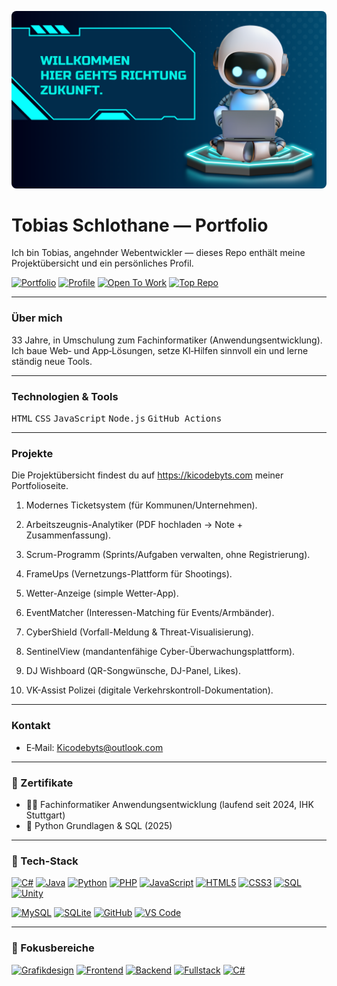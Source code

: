 <!-- Local PNG banner placed in the repo root as requested; using HTML for center and responsive sizing -->
<p align="center">
	<img src="./banner%20(2).png" alt="banner" style="max-width:100%;height:auto; border-radius:8px;" />
</p>

# Tobias Schlothane — Portfolio

Ich bin Tobias,  angehnder Webentwickler — dieses Repo enthält meine Projektübersicht und ein persönliches Profil.

<!-- Badge row similar to screenshot -->
[![Portfolio](https://img.shields.io/badge/PORTFOLIO-blue?style=for-the-badge&logo=github)](https://Tobse2910.github.io/Tobse2910/)
[![Profile](https://img.shields.io/badge/PROFILE-gray?style=for-the-badge&logo=github)](https://Tobse2910.github.io/Tobse2910/profile.html)
[![Open To Work](https://img.shields.io/badge/OPEN--TO--WORK-green?style=for-the-badge&logo=google)](#contact)
[![Top Repo](https://img.shields.io/badge/TOP--REPO-purple?style=for-the-badge&logo=github)](https://github.com/Tobse2910)

---


### Über mich

33 Jahre, in Umschulung zum Fachinformatiker (Anwendungsentwicklung). Ich baue Web‑ und App‑Lösungen, setze KI‑Hilfen sinnvoll ein und lerne ständig neue Tools.

---

### Technologien & Tools

<kbd>HTML</kbd> <kbd>CSS</kbd> <kbd>JavaScript</kbd> <kbd>Node.js</kbd> <kbd>GitHub Actions</kbd>

---

### Projekte

Die Projektübersicht findest du auf https://kicodebyts.com meiner Portfolioseite.

1. Modernes Ticketsystem (für Kommunen/Unternehmen). 


2. Arbeitszeugnis-Analytiker (PDF hochladen → Note + Zusammenfassung). 


3. Scrum-Programm (Sprints/Aufgaben verwalten, ohne Registrierung). 


4. FrameUps (Vernetzungs-Plattform für Shootings). 


5. Wetter-Anzeige (simple Wetter-App). 


6. EventMatcher (Interessen-Matching für Events/Armbänder). 


7. CyberShield (Vorfall-Meldung & Threat-Visualisierung). 


8. SentinelView (mandantenfähige Cyber-Überwachungsplattform). 


9. DJ Wishboard (QR-Songwünsche, DJ-Panel, Likes). 


10. VK-Assist Polizei (digitale Verkehrskontroll-Dokumentation). 


---

### Kontakt

- E‑Mail: Kicodebyts@outlook.com

---

### 📜 Zertifikate

- 👨‍💻 Fachinformatiker Anwendungsentwicklung (laufend seit 2024, IHK Stuttgart)
- 🐍 Python Grundlagen & SQL (2025)
---

### 🧰 Tech-Stack

[![C#](https://img.shields.io/badge/C%23-239120?style=for-the-badge&logo=c-sharp&logoColor=white)]()
[![Java](https://img.shields.io/badge/JAVA-007396?style=for-the-badge&logo=java&logoColor=white)]()
[![Python](https://img.shields.io/badge/PYTHON-3776AB?style=for-the-badge&logo=python&logoColor=white)]()
[![PHP](https://img.shields.io/badge/PHP-777BB4?style=for-the-badge&logo=php&logoColor=white)]()
[![JavaScript](https://img.shields.io/badge/JAVASCRIPT-F7DF1E?style=for-the-badge&logo=javascript&logoColor=black)]()
[![HTML5](https://img.shields.io/badge/HTML5-E34F26?style=for-the-badge&logo=html5&logoColor=white)]()
[![CSS3](https://img.shields.io/badge/CSS3-1572B6?style=for-the-badge&logo=css3&logoColor=white)]()
[![SQL](https://img.shields.io/badge/SQL-003B57?style=for-the-badge&logo=sqlite&logoColor=white)]()
[![Unity](https://img.shields.io/badge/UNITY-000000?style=for-the-badge&logo=unity&logoColor=white)]()

[![MySQL](https://img.shields.io/badge/MYSQL-4479A1?style=for-the-badge&logo=mysql&logoColor=white)]()
[![SQLite](https://img.shields.io/badge/SQLITE-003B57?style=for-the-badge&logo=sqlite&logoColor=white)]()
[![GitHub](https://img.shields.io/badge/GITHUB-181717?style=for-the-badge&logo=github&logoColor=white)]()
[![VS Code](https://img.shields.io/badge/VS%20CODE-007ACC?style=for-the-badge&logo=visual-studio-code&logoColor=white)]()

---

### 🎯 Fokusbereiche

[![Grafikdesign](https://img.shields.io/badge/GRAFIKDESIGN-7C3AED?style=for-the-badge&logo=figma&logoColor=white)]()
[![Frontend](https://img.shields.io/badge/FRONTEND-FF6B00?style=for-the-badge&logo=react&logoColor=white)]()
[![Backend](https://img.shields.io/badge/BACKEND-00A3E0?style=for-the-badge&logo=node.js&logoColor=white)]()
[![Fullstack](https://img.shields.io/badge/FULLSTACK-10B981?style=for-the-badge&logo=github&logoColor=white)]()
[![C#](https://img.shields.io/badge/C%23-239120?style=for-the-badge&logo=c-sharp&logoColor=white)]()


